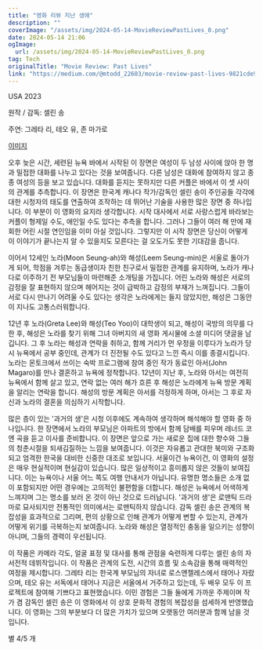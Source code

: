 ```yaml
---
title: "영화 리뷰 지난 생애"
description: ""
coverImage: "/assets/img/2024-05-14-MovieReviewPastLives_0.png"
date: 2024-05-14 21:06
ogImage: 
  url: /assets/img/2024-05-14-MovieReviewPastLives_0.png
tag: Tech
originalTitle: "Movie Review: Past Lives"
link: "https://medium.com/@mtodd_22603/movie-review-past-lives-9821cde99430"
---
```



USA 2023

원작 / 감독: 셀린 송

주연: 그레타 리, 테오 유, 존 마가로

[이미지](/assets/img/2024-05-14-MovieReviewPastLives_0.png)



오후 늦은 시간, 세련된 뉴욕 바에서 시작된 이 장면은 여성이 두 남성 사이에 앉아 한 명과 밀접한 대화를 나누고 있다는 것을 보여줍니다. 다른 남성은 대화에 참여하지 않고 종종 여성의 등을 보고 있습니다. 대화를 듣지는 못하지만 다른 커플은 바에서 이 셋 사이의 관계를 추측합니다. 이 장면은 한국계 캐나다 작가/감독인 셀린 송이 주인공들 각각에 대한 시청자의 태도를 연출하여 조작하는 데 뛰어난 기술을 사용한 많은 장면 중 하나입니다. 이 부분이 이 영화의 요지라 생각합니다. 시작 대사에서 서로 사랑스럽게 바라보는 커플이 형제일 수도, 애인일 수도 있다는 추측을 합니다. 그러나 그들이 여러 해 만에 재회한 어린 시절 연인임을 이미 아실 것입니다. 그렇지만 이 시작 장면은 당신이 어떻게 이 이야기가 끝나는지 알 수 있을지도 모른다는 걸 오도가도 못한 기대감을 줍니다.

이어서 12세인 노라(Moon Seung-ah)와 해성(Leem Seung-min)은 서울로 돌아가게 되어, 학점을 겨루는 동급생이자 친한 친구로서 밀접한 관계를 유지하며, 노라가 캐나다로 이주하기 전 부모님들이 마련해준 소개팅을 가집니다. 어린 노라와 해성은 서로의 감정을 잘 표현하지 않으며 헤어지는 것이 급박하고 감정의 부재가 느껴집니다. 그들이 서로 다시 만나기 어려울 수도 있다는 생각은 노라에게는 들지 않았지만, 해성은 그동안이 지나도 고통스러워합니다.

12년 후 노라(Greta Lee)와 해성(Teo Yoo)이 대학생이 되고, 해성이 국방의 의무를 다한 후, 해성은 노라를 찾기 위해 그녀 아버지의 새 영화 게시물에 소셜 미디어 댓글을 남깁니다. 그 후 노라는 해성과 연락을 취하고, 함께 거리가 먼 우정을 이루다가 노라가 당시 뉴욕에서 공부 중인데, 관계가 더 진전될 수도 있다고 느낀 즉시 이를 종결시킵니다. 노라는 몬토크에서 쓰이는 숙박 프로그램에 참여 중인 작가 동료인 아서(John Magaro)를 만나 결혼하고 뉴욕에 정착합니다. 12년이 지난 후, 노라와 아서는 여전히 뉴욕에서 함께 살고 있고, 연락 없는 여러 해가 흐른 후 해성은 노라에게 뉴욕 방문 계획을 알리는 연락을 합니다. 해성의 방문 계획은 아서를 걱정하게 하며, 아서는 그 후로 자신과 노라의 결혼을 의심하기 시작합니다.

많은 층이 있는 '과거의 생'은 시청 이후에도 계속하여 생각하며 해석해야 할 영화 중 하나입니다. 한 장면에서 노라의 부모님은 아파트의 방에서 함께 담배를 피우며 레너드 코엔 곡을 듣고 이사를 준비합니다. 이 장면은 앞으로 가는 새로운 집에 대한 향수와 그들의 청춘시절을 되새김질하는 느낌을 보여줍니다. 이것은 자유롭고 관대한 북미와 구조화되고 엄격한 한국을 대비한 신중한 대조로 보입니다. 서울이건 뉴욕이건, 이 영화의 설정은 매우 현실적이며 현실감이 있습니다. 많은 일상적이고 흥미롭지 않은 것들이 보여집니다. 이는 뉴욕이나 서울 어느 쪽도 여행 안내서가 아닙니다. 유명한 명소들은 소개 없이 포함되지만 어떤 경우에는 고의적인 불편함을 더합니다. 해성은 뉴욕에서 어색하게 느껴지며 그는 명소를 보러 온 것이 아닌 것으로 드러납니다. '과거의 생'은 로맨틱 드라마로 묘사되지만 전통적인 의미에서는 로맨틱하지 않습니다. 감독 셀린 송은 관계의 복잡성을 효과적으로 그리며, 편의 상황으로 인해 관계가 어떻게 변할 수 있는지, 관계가 어떻게 위기를 극복하는지 보여줍니다. 노라와 해성은 열정적인 충동을 일으키는 성향이 아니며, 그들의 경력이 우선됩니다.



이 작품은 카메라 각도, 얼굴 표정 및 대사를 통해 관점을 숙련하게 다루는 셀린 송의 자서전적 데뷔작입니다. 이 작품은 관계의 도전, 시간의 흐름 및 소속감을 통해 매력적인 여정을 제시합니다. 그레타 리는 한국계 부모님의 자녀로 로스앤젤레스에서 태어나 자랐으며, 테오 유는 서독에서 태어나 지금은 서울에서 거주하고 있는데, 두 배우 모두 이 프로젝트에 참여해 기쁘다고 표현했습니다. 이민 경험은 그들 둘에게 가까운 주제이며 작가 겸 감독인 셀린 송은 이 영화에서 이 상호 문화적 경험의 복잡성을 섬세하게 반영했습니다. 이 영화는 그의 부분보다 더 많은 가치가 있으며 오랫동안 여러분과 함께 남을 것입니다.

별 4/5 개